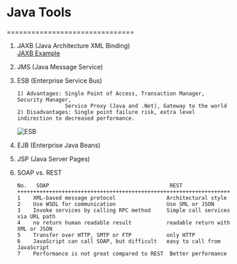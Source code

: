 # Java Tools
===============================
1. JAXB (Java Architecture XML Binding)  
   [JAXB Example](https://github.com/mndarren/Code-Lib/tree/master/java_lib/jaxb)

2. JMS (Java Message Service)  


3. ESB (Enterprise Service Bus)
   ```
   1) Advantages: Single Point of Access, Transaction Manager, Security Manager,
                  Service Proxy (Java and .Net), Gateway to the world
   2) Disadvantages: Single point failure risk, extra level indirection to decreased performance.
   ```
   ![ESB](https://github.com/mndarren/Code-Lib/blob/master/java_lib/resource/ESB.PNG)
4. EJB (Enterprise Java Beans)

5. JSP (Java Server Pages)

6. SOAP vs. REST
   ```
   No.   SOAP                                      REST
   ++++++++++++++++++++++++++++++++++++++++++++++++++++++++++++++++++++++
   1    XML-based message protocol                Architectural style
   2    Use WSDL for communication                Use SML or JSON
   3    Invoke services by calling RPC method     Simple call services via URL path
   4    no return human readable result           readable return with XML or JSON
   5    Transfer over HTTP, SMTP or FTP           only HTTP
   6    JavaScript can call SOAP, but difficult   easy to call from JavaScript
   7    Performance is not great compared to REST  Better performance
   ```